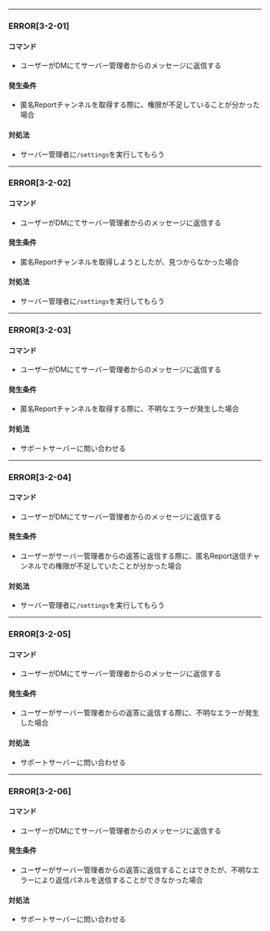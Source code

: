 
---

### ERROR[3-2-01]
#### コマンド
- ユーザーがDMにてサーバー管理者からのメッセージに返信する
#### 発生条件
- 匿名Reportチャンネルを取得する際に、権限が不足していることが分かった場合
#### 対処法
- サーバー管理者に`/settings`を実行してもらう

---

### ERROR[3-2-02]
#### コマンド
- ユーザーがDMにてサーバー管理者からのメッセージに返信する
#### 発生条件
- 匿名Reportチャンネルを取得しようとしたが、見つからなかった場合
#### 対処法
- サーバー管理者に`/settings`を実行してもらう

---

### ERROR[3-2-03]
#### コマンド
- ユーザーがDMにてサーバー管理者からのメッセージに返信する
#### 発生条件
- 匿名Reportチャンネルを取得する際に、不明なエラーが発生した場合
#### 対処法
- サポートサーバーに問い合わせる

---

### ERROR[3-2-04]
#### コマンド
- ユーザーがDMにてサーバー管理者からのメッセージに返信する
#### 発生条件
- ユーザーがサーバー管理者からの返答に返信する際に、匿名Report送信チャンネルでの権限が不足していたことが分かった場合
#### 対処法
- サーバー管理者に`/settings`を実行してもらう

---

### ERROR[3-2-05]
#### コマンド
- ユーザーがDMにてサーバー管理者からのメッセージに返信する
#### 発生条件
- ユーザーがサーバー管理者からの返答に返信する際に、不明なエラーが発生した場合
#### 対処法
- サポートサーバーに問い合わせる

---

### ERROR[3-2-06]
#### コマンド
- ユーザーがDMにてサーバー管理者からのメッセージに返信する
#### 発生条件
- ユーザーがサーバー管理者からの返答に返信することはできたが、不明なエラーにより返信パネルを送信することができなかった場合
#### 対処法
- サポートサーバーに問い合わせる